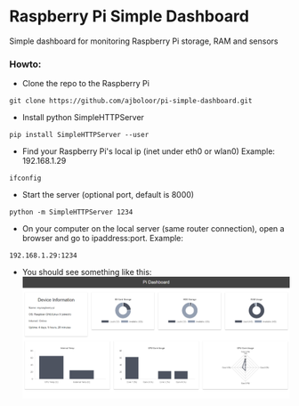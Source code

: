 # Raspberry Pi Simple Dashboard
Simple dashboard for monitoring Raspberry Pi storage, RAM and sensors

### Howto:
- Clone the repo to the Raspberry Pi 
```
git clone https://github.com/ajboloor/pi-simple-dashboard.git
```

- Install python SimpleHTTPServer
```
pip install SimpleHTTPServer --user
```

-  Find your Raspberry Pi's local ip (inet under eth0 or wlan0) Example: 192.168.1.29
```
ifconfig
```

- Start the server (optional port, default is 8000)
```
python -m SimpleHTTPServer 1234
```

- On your computer on the local server (same router connection), open a browser and go to ipaddress:port. Example:
```
192.168.1.29:1234
```

- You should see something like this:
![Dashboard Screenshot](/media/screenshot.PNG?raw=true "Dashboard Screenshot")
